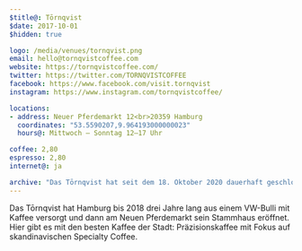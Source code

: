 ```yaml
---
$title@: Tōrnqvist
$date: 2017-10-01
$hidden: true

logo: /media/venues/tornqvist.png
email: hello@tornqvistcoffee.com
website: https://tornqvistcoffee.com/
twitter: https://twitter.com/TORNQVISTCOFFEE
facebook: https://www.facebook.com/visit.tornqvist
instagram: https://www.instagram.com/tornqvistcoffee/

locations:
- address: Neuer Pferdemarkt 12<br>20359 Hamburg
  coordinates: "53.5590207,9.964193000000023"
  hours@: Mittwoch – Sonntag 12–17 Uhr

coffee: 2,80
espresso: 2,80
internet@: ja

archive: "Das Tōrnqvist hat seit dem 18. Oktober 2020 dauerhaft geschlossen."
---
```


Das Tōrnqvist hat Hamburg bis 2018 drei Jahre lang aus einem VW-Bulli mit Kaffee versorgt und dann am Neuen Pferdemarkt sein Stammhaus eröffnet. Hier gibt es mit den besten Kaffee der Stadt: Präzisionskaffee mit Fokus auf skandinavischen Specialty Coffee.